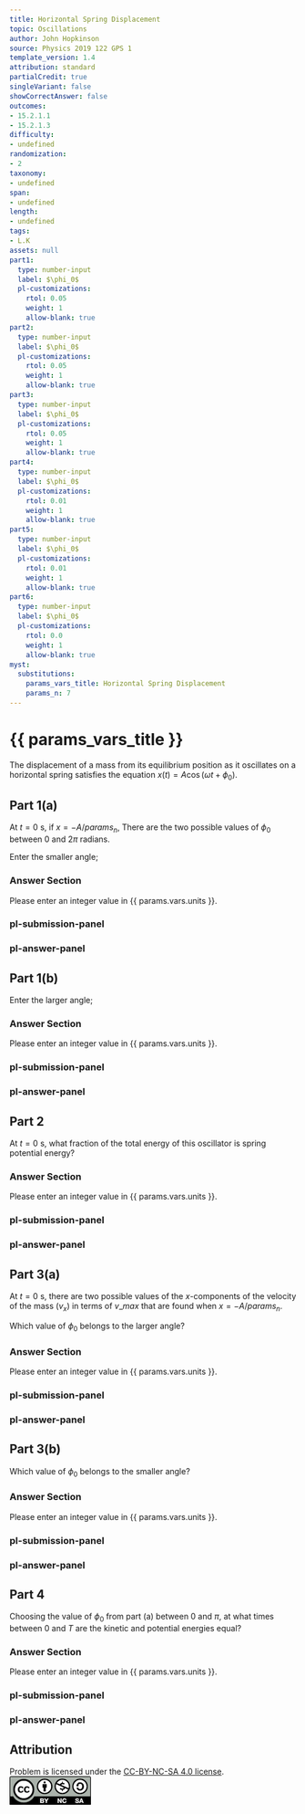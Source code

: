 ```yaml
---
title: Horizontal Spring Displacement
topic: Oscillations
author: John Hopkinson
source: Physics 2019 122 GPS 1
template_version: 1.4
attribution: standard
partialCredit: true
singleVariant: false
showCorrectAnswer: false
outcomes:
- 15.2.1.1
- 15.2.1.3
difficulty:
- undefined
randomization:
- 2
taxonomy:
- undefined
span:
- undefined
length:
- undefined
tags:
- L.K
assets: null
part1:
  type: number-input
  label: $\phi_0$
  pl-customizations:
    rtol: 0.05
    weight: 1
    allow-blank: true
part2:
  type: number-input
  label: $\phi_0$
  pl-customizations:
    rtol: 0.05
    weight: 1
    allow-blank: true
part3:
  type: number-input
  label: $\phi_0$
  pl-customizations:
    rtol: 0.05
    weight: 1
    allow-blank: true
part4:
  type: number-input
  label: $\phi_0$
  pl-customizations:
    rtol: 0.01
    weight: 1
    allow-blank: true
part5:
  type: number-input
  label: $\phi_0$
  pl-customizations:
    rtol: 0.01
    weight: 1
    allow-blank: true
part6:
  type: number-input
  label: $\phi_0$
  pl-customizations:
    rtol: 0.0
    weight: 1
    allow-blank: true
myst:
  substitutions:
    params_vars_title: Horizontal Spring Displacement
    params_n: 7
---
```

# {{ params_vars_title }}
The displacement of a mass from its equilibrium position as it oscillates  on a horizontal spring satisfies the equation $x(t) = A\cos(\omega t + \phi_0)$.

## Part 1(a)

At $t = 0$ s, if $x = -A/{{ params_n}}$, There are the two possible values of $\phi_0$ between 0 and 2$\pi$ radians.

Enter the smaller angle;

### Answer Section

Please enter an integer value in {{ params.vars.units }}.

### pl-submission-panel

### pl-answer-panel

## Part 1(b)

Enter the larger angle;

### Answer Section

Please enter an integer value in {{ params.vars.units }}.

### pl-submission-panel

### pl-answer-panel

## Part 2

At $t = 0$ s, what fraction of the total energy of this oscillator is spring potential energy?

### Answer Section

Please enter an integer value in {{ params.vars.units }}.

### pl-submission-panel

### pl-answer-panel

## Part 3(a)

At $t = 0$ s, there are two possible values of the $x$-components of the velocity of the mass ($v_x$) in terms of $v\_{max}$ that are found when $x = -A/{{ params_n}}$.

Which value of $\phi_0$ belongs to the larger angle?

### Answer Section

Please enter an integer value in {{ params.vars.units }}.

### pl-submission-panel

### pl-answer-panel

## Part 3(b)

Which value of $\phi_0$ belongs to the smaller angle?

### Answer Section

Please enter an integer value in {{ params.vars.units }}.

### pl-submission-panel

### pl-answer-panel

## Part 4

Choosing the value of $\phi_0$ from part (a) between 0 and $\pi$, at what times between 0 and $T$ are the kinetic and potential energies equal?

### Answer Section

Please enter an integer value in {{ params.vars.units }}.

### pl-submission-panel

### pl-answer-panel

## Attribution

Problem is licensed under the [CC-BY-NC-SA 4.0 license](https://creativecommons.org/licenses/by-nc-sa/4.0/).<br> ![The Creative Commons 4.0 license requiring attribution-BY, non-commercial-NC, and share-alike-SA license.](https://raw.githubusercontent.com/firasm/bits/master/by-nc-sa.png)